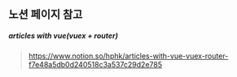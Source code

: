 ## 노션 페이지 참고
##### articles with vue(vuex + router)
> https://www.notion.so/hphk/articles-with-vue-vuex-router-f7e48a5db0d240518c3a537c29d2e785